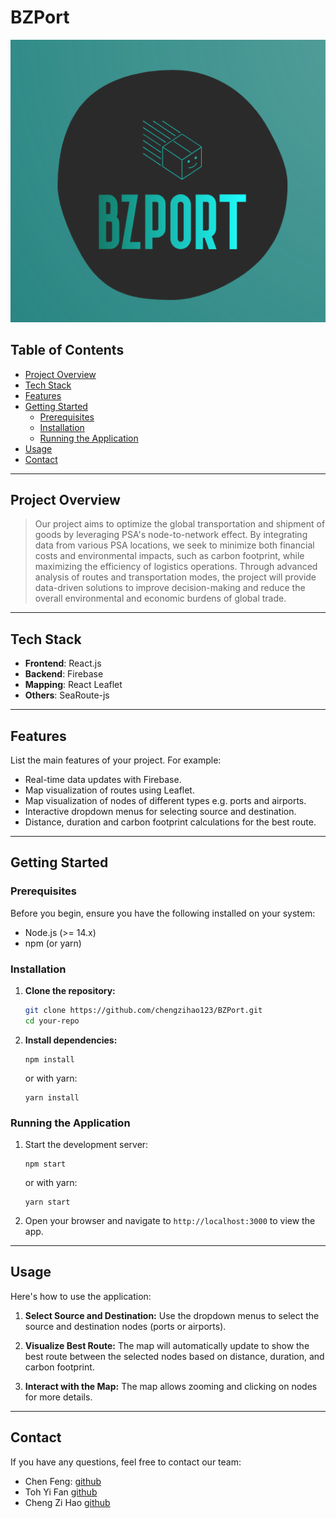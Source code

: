 # BZPort

![logo](./src/images/logo2.png)

## Table of Contents

- [Project Overview](#project-overview)
- [Tech Stack](#tech-stack)
- [Features](#features)
- [Getting Started](#getting-started)
  - [Prerequisites](#prerequisites)
  - [Installation](#installation)
  - [Running the Application](#running-the-application)
- [Usage](#usage)
- [Contact](#contact)

---

## Project Overview

> Our project aims to optimize the global transportation and shipment of goods by leveraging PSA's node-to-network effect. By integrating data from various PSA locations, we seek to minimize both financial costs and environmental impacts, such as carbon footprint, while maximizing the efficiency of logistics operations. Through advanced analysis of routes and transportation modes, the project will provide data-driven solutions to improve decision-making and reduce the overall environmental and economic burdens of global trade.

---

## Tech Stack

- **Frontend**: React.js
- **Backend**: Firebase
- **Mapping**: React Leaflet
- **Others**: SeaRoute-js

---

## Features

List the main features of your project. For example:

- Real-time data updates with Firebase.
- Map visualization of routes using Leaflet.
- Map visualization of nodes of different types e.g. ports and airports.
- Interactive dropdown menus for selecting source and destination.
- Distance, duration and carbon footprint calculations for the best route.

---

## Getting Started

### Prerequisites

Before you begin, ensure you have the following installed on your system:

- Node.js (>= 14.x)
- npm (or yarn)

### Installation

1. **Clone the repository:**

   ```bash
   git clone https://github.com/chengzihao123/BZPort.git
   cd your-repo
   ```

2. **Install dependencies:**
   ```
   npm install
   ```
   or with yarn:
   ```
   yarn install
   ```

### Running the Application

1. Start the development server:
   ```
   npm start
   ```
   or with yarn:
   ```
   yarn start
   ```
2. Open your browser and navigate to `http://localhost:3000` to view the app.

---

## Usage

Here's how to use the application:

1. **Select Source and Destination:** Use the dropdown menus to select the source and destination nodes (ports or airports).

2. **Visualize Best Route:** The map will automatically update to show the best route between the selected nodes based on distance, duration, and carbon footprint.

3. **Interact with the Map:** The map allows zooming and clicking on nodes for more details.

---

## Contact

If you have any questions, feel free to contact our team:

- Chen Feng: [github](https://github.com/Feng1231)
- Toh Yi Fan [github](https://github.com/TY1Fan)
- Cheng Zi Hao [github](https://github.com/chengzihao123)
